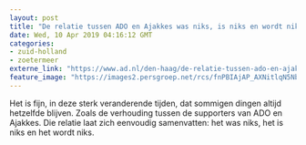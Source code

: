 ```yaml
---
layout: post
title: "De relatie tussen ADO en Ajakkes was niks, is niks en wordt niks"
date: Wed, 10 Apr 2019 04:16:12 GMT
categories: 
- zuid-holland 
- zoetermeer 
externe_link: "https://www.ad.nl/den-haag/de-relatie-tussen-ado-en-ajakkes-was-niks-is-niks-en-wordt-niks~a78ba97b/"
feature_image: "https://images2.persgroep.net/rcs/fnPBIAjAP_AXNitlqN5Nbmg7TNg/diocontent/114047699/_fitwidth/400/?appId=21791a8992982cd8da851550a453bd7f&quality=0.7"
---
```


Het is fijn, in deze sterk veranderende tijden, dat sommigen dingen altijd hetzelfde blijven. Zoals de verhouding tussen de supporters van ADO en Ajakkes. Die relatie laat zich eenvoudig samenvatten: het was niks, het is niks en het wordt niks.
